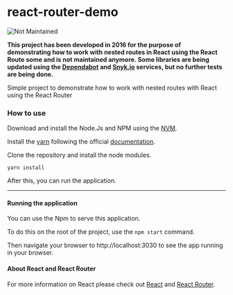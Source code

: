 # react-router-demo

![Not Maintained](https://img.shields.io/badge/Maintenance%20Level-Not%20Maintained-yellow.svg)

**This project has been developed in 2016 for the purpose of demonstrating how to work with nested routes in React using the React Route some and is not maintained anymore. Some libraries are being updated using the [Dependabot](https://dependabot.com/) and [Snyk.io](https://snyk.io/) services, but no further tests are being done.**


Simple project to demonstrate how to work with nested routes with React using the React Router

### How to use

Download and install the Node.Js and NPM using the [NVM](https://github.com/creationix/nvm).

Install the [yarn](https://yarnpkg.com/en/) following the official 
[documentation](https://yarnpkg.com/lang/en/docs/install/#linux-tab).

Clone the repository and install the node modules.

`yarn install`

After this, you can run the application.

***

#### Running the application

You can use the Npm to serve this application.

To do this on the root of the project, use the `npm start` command.

Then navigate your browser to http://localhost:3030 to see the app running in your browser.


#### About React and React Router

For more information on React please check out [React](https://facebook.github.io/react/) and 
[React Router](https://github.com/ReactTraining/react-router).
